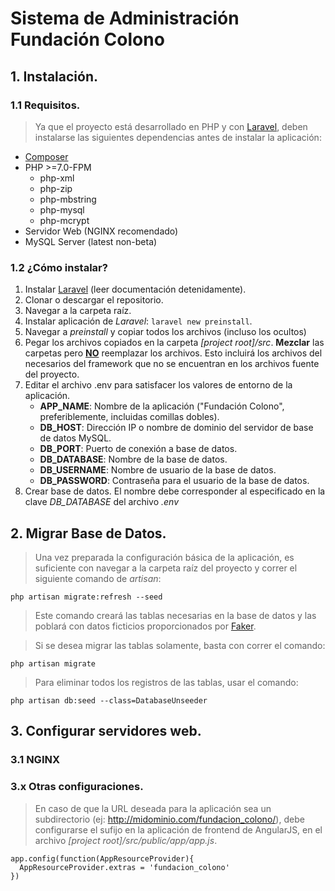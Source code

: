 # Sistema de Administración Fundación Colono

## 1. Instalación.


### 1.1 Requisitos.

> Ya que el proyecto está desarrollado en PHP y con [Laravel](https://laravel.com/), deben instalarse las siguientes dependencias antes de instalar la aplicación:
>     
  * [Composer](https://getcomposer.org/)
  * PHP >=7.0-FPM
      * php-xml
      * php-zip
      * php-mbstring
      * php-mysql
      * php-mcrypt
  * Servidor Web (NGINX recomendado)
  * MySQL Server (latest non-beta)

### 1.2 ¿Cómo instalar?
> 
 1. Instalar [Laravel](https://laravel.com/docs/5.5#installation) (leer documentación detenidamente).
 2. Clonar o descargar el repositorio.
 3. Navegar a la carpeta raíz.
 4. Instalar aplicación de *Laravel*: `laravel new preinstall`.
 5. Navegar a *preinstall* y copiar todos los archivos (incluso los ocultos)
 6. Pegar los archivos copiados en la carpeta *[project root]/src*. **Mezclar** las carpetas pero <u>**NO**</u> reemplazar los archivos. Esto incluirá los archivos del necesarios del framework que no se encuentran en los archivos fuente del proyecto.
 7. Editar el archivo .env para satisfacer los valores de entorno de la aplicación.
      * **APP_NAME**: Nombre de la aplicación ("Fundación Colono", preferiblemente, incluidas comillas dobles).
      * **DB_HOST**: Dirección IP o nombre de dominio del servidor de base de datos MySQL.
      * **DB_PORT**: Puerto de conexión a base de datos.
      * **DB_DATABASE**: Nombre de la base de datos.
      * **DB_USERNAME**: Nombre de usuario de la base de datos.
      * **DB_PASSWORD**: Contraseña para el usuario de la base de datos.
 8. Crear base de datos. El nombre debe corresponder al especificado en la clave *DB_DATABASE* del archivo *.env*


## 2. Migrar Base de Datos.

> Una vez preparada la configuración básica de la aplicación, es suficiente con navegar a la carpeta raíz del proyecto y correr el siguiente comando de *artisan*:

    php artisan migrate:refresh --seed

> Este comando creará las tablas necesarias en la base de datos y las poblará con datos ficticios proporcionados por [Faker](https://github.com/fzaninotto/Faker).

> Si se desea migrar las tablas solamente, basta con correr el comando:

    php artisan migrate

> Para eliminar todos los registros de las tablas, usar el comando:

    php artisan db:seed --class=DatabaseUnseeder


## 3. Configurar servidores web.

### 3.1 NGINX

### 3.x Otras configuraciones.

> En caso de que la URL deseada para la aplicación sea un subdirectorio (ej: http://midominio.com/fundacion_colono/), debe configurarse el sufijo en la aplicación de frontend de AngularJS, en el archivo *[project root]/src/public/app/app.js*.

    app.config(function(AppResourceProvider){
      AppResourceProvider.extras = 'fundacion_colono'
    })

